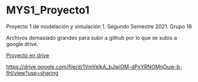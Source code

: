 # MYS1_Proyecto1
Proyecto 1 de modelación y simulación 1. Segundo Semestre 2021. Grupo 18

Archivos demasiado grandes para subir a github por lo que se subio a google drive.

[Proyecto en drive](https://drive.google.com/file/d/1VmYelkA_bJwiOM-dPxYRNOMnOuw-b-fH/view?usp=sharing)

https://drive.google.com/file/d/1VmYelkA_bJwiOM-dPxYRNOMnOuw-b-fH/view?usp=sharing
